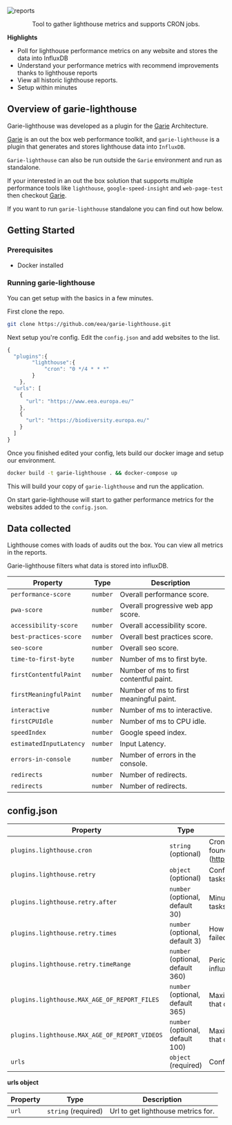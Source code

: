 ![reports](./screenshots/logo.png 'Reports')

<p align="center">
  <p align="center">Tool to gather lighthouse metrics and supports CRON jobs.<p>
  </p>
</p>

**Highlights**

-   Poll for lighthouse performance metrics on any website and stores the data into InfluxDB
-   Understand your performance metrics with recommend improvements thanks to lighthouse reports
-   View all historic lighthouse reports.
-   Setup within minutes

## Overview of garie-lighthouse

Garie-lighthouse was developed as a plugin for the [Garie](https://github.com/boyney123/garie) Architecture.

[Garie](https://github.com/boyney123/garie) is an out the box web performance toolkit, and `garie-lighthouse` is a plugin that generates and stores lighthouse data into `InfluxDB`.

`Garie-lighthouse` can also be run outside the `Garie` environment and run as standalone.

If your interested in an out the box solution that supports multiple performance tools like `lighthouse`, `google-speed-insight` and `web-page-test` then checkout [Garie](https://github.com/boyney123/garie).

If you want to run `garie-lighthouse` standalone you can find out how below.

## Getting Started

### Prerequisites

-   Docker installed

### Running garie-lighthouse

You can get setup with the basics in a few minutes.

First clone the repo.

```sh
git clone https://github.com/eea/garie-lighthouse.git
```

Next setup you're config. Edit the `config.json` and add websites to the list.

```javascript
{
  "plugins":{
        "lighthouse":{
            "cron": "0 */4 * * *"
        }
    },
  "urls": [
    {
      "url": "https://www.eea.europa.eu/"
    },
    {
      "url": "https://biodiversity.europa.eu/"
    }
  ]
}
```

Once you finished edited your config, lets build our docker image and setup our environment.

```sh
docker build -t garie-lighthouse . && docker-compose up
```

This will build your copy of `garie-lighthouse` and run the application.

On start garie-lighthouse will start to gather performance metrics for the websites added to the `config.json`.

## Data collected

Lighthouse comes with loads of audits out the box. You can view all metrics in the reports.

Garie-lighthouse filters what data is stored into influxDB.

| Property                | Type     | Description                             |
| ----------------------- | -------- | --------------------------------------- |
| `performance-score`     | `number` | Overall performance score.              |
| `pwa-score`             | `number` | Overall progressive web app score.      |
| `accessibility-score`   | `number` | Overall accessibility score.            |
| `best-practices-score`  | `number` | Overall best practices score.           |
| `seo-score`             | `number` | Overall seo score.                      |
| `time-to-first-byte`    | `number` | Number of ms to first byte.             |
| `firstContentfulPaint`  | `number` | Number of ms to first contentful paint. |
| `firstMeaningfulPaint`  | `number` | Number of ms to first meaningful paint. |
| `interactive`           | `number` | Number of ms to interactive.            |
| `firstCPUIdle`          | `number` | Number of ms to CPU idle.               |
| `speedIndex`            | `number` | Google speed index.                     |
| `estimatedInputLatency` | `number` | Input Latency.                          |
| `errors-in-console`     | `number` | Number of errors in the console.        |
| `redirects`             | `number` | Number of redirects.                    |
| `redirects`             | `number` | Number of redirects.                    |


## config.json

| Property | Type                | Description                                                                          |
| -------- | ------------------- | ------------------------------------------------------------------------------------ |
| `plugins.lighthouse.cron`   | `string` (optional) | Cron timer. Supports syntax can be found [here].(https://www.npmjs.com/package/cron) |
| `plugins.lighthouse.retry`   | `object` (optional) | Configuration how to retry the failed tasks |
| `plugins.lighthouse.retry.after`   | `number` (optional, default 30) | Minutes before we retry to execute the tasks |
| `plugins.lighthouse.retry.times`   | `number` (optional, default 3) | How many time to retry to execute the failed tasks |
| `plugins.lighthouse.retry.timeRange`   | `number` (optional, default 360) | Period in minutes to be checked in influx, to know if a task failed |
| `plugins.lighthouse.MAX_AGE_OF_REPORT_FILES`   | `number` (optional, default 365) | Maximum age (in days) of report files that can be deleted. |
| `plugins.lighthouse.MAX_AGE_OF_REPORT_VIDEOS`   | `number` (optional, default 100) | Maximum age (in days) of report videos that can be deleted. |
| `urls`   | `object` (required) | Config for lighthouse. More detail below |

**urls object**

| Property         | Type                 | Description                                               |
| ---------------- | -------------------- | --------------------------------------------------------- |
| `url`            | `string` (required)  | Url to get lighthouse metrics for.                        |
